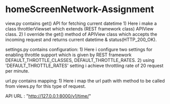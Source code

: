 # homeScreenNetwork-Assignment
view.py contains get() API 
    for fetching current datetime
    1) Here i make a class throttlerViewset which extends (REST framework class) APIView class.
    2) I override the get() method of APIView class which accepts the incoming request and returns current datetime 
       & status(HTTP_200_OK).

settings.py contains configuration: 
    1) Here i configure two settings for enabling throttle support which is given by REST framework DEFAULT_THROTTLE_CLASSES,
      DEFAULT_THROTTLE_RATES.
    2) using 'DEFAULT_THROTTLE_RATES' setting i achieve throttling rate of 20 request per minute. 
    
url.py contains mapping:
    1) Here i map the url path with method to be called from views.py for this type of request.
    
API URL : "http://127.0.0.1:8000/v1/time/"
